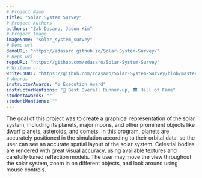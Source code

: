 ```yaml
---
# Project Name
title: "Solar System Survey"
# Project Authors
authors: "Zak Dasaro, Jason Kim"
# Project Image
imageName: "solar_system_survey"
# Demo url
demoURL: "https://zdasaro.github.io/Solar-System-Survey/"
# Repo url
repoURL: "https://github.com/zdasaro/Solar-System-Survey"
# Writeup url
writeupURL: "https://github.com/zdasaro/Solar-System-Survey/blob/master/Written%20Report.pdf"
# Awards
instructorAwards: "⚙️ Execution Award"
instructorMentions: "🥈 Best Overall Runner-up, 🏛️ Hall of Fame"
studentAwards: ""
studentMentions: ""
---
```

The goal of this project was to create a graphical representation of the solar system, including its planets, major moons, and other prominent objects like dwarf planets, asteroids, and comets. In this program, planets are accurately positioned in the simulation according to their orbital data, so the user can see an accurate spatial layout of the solar system. Celestial bodies are rendered with great visual accuracy, using available textures and carefully tuned reflection models. The user may move the view throughout the solar system, zoom in on different objects, and look around using mouse controls.
